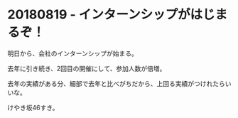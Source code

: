 # 20180819 - インターンシップがはじまるぞ！

明日から、会社のインターンシップが始まる。

去年に引き続き、2回目の開催にして、参加人数が倍増。

去年の実績がある分、細部で去年と比べがちだから、上回る実績がつけれたらいいな。

けやき坂46すき。

